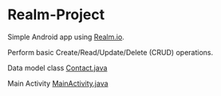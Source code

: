 # Realm-Project

Simple Android app using [Realm.io](https://realm.io/).

Perform basic Create/Read/Update/Delete (CRUD) operations.


Data model class 
[Contact.java](https://github.com/valdio/Realm-Project/blob/master/RealmProject/app/src/main/java/com/valdio/valdioveliu/realmproject/Contact.java)

Main Activity
[MainActivity.java](https://github.com/valdio/Realm-Project/blob/master/RealmProject/app/src/main/java/com/valdio/valdioveliu/realmproject/MainActivity.java)

